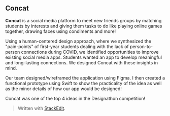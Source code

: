 ## Concat

**Concat** is a social media platform to meet new friends groups by matching students by interests and giving them tasks to do like playing online games together, drawing faces using condiments and more!



Using a human-centered design approach, where we synthesized the "pain-points" of first-year students dealing with the lack of person-to-person connections during COVID, we identified opportunities to improve existing social media apps. Students wanted an app to develop meaningful and long-lasting connections. We designed Concat with these insights in mind.

Our team designed/wireframed the application using Figma. I then created a functional prototype using Swift to show the practicality of the idea as well as the minor details of how our app would be designed!

Concat was one of the top 4 ideas in the Designathon competition!


> Written with [StackEdit](https://stackedit.io/).
<!--stackedit_data:
eyJoaXN0b3J5IjpbLTEzNTcyMjkxMTddfQ==
-->